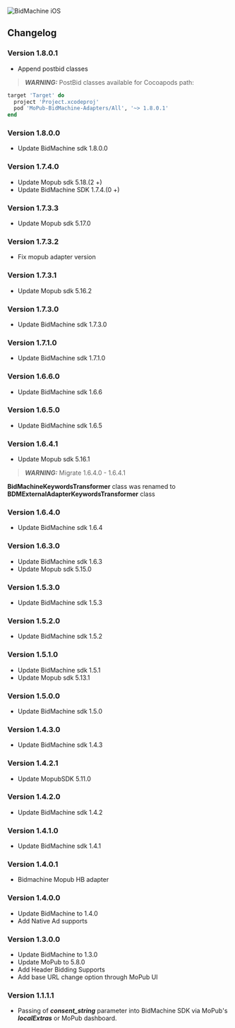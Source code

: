 ![BidMachine iOS](https://appodeal-ios.s3-us-west-1.amazonaws.com/docs/bidmachine.png)

##  Changelog

### Version 1.8.0.1

* Append postbid classes
> **_WARNING:_** PostBid classes available for Cocoapods path:
```ruby
target 'Target' do
  project 'Project.xcodeproj'
  pod 'MoPub-BidMachine-Adapters/All', '~> 1.8.0.1'
end
```

### Version 1.8.0.0

* Update BidMachine sdk 1.8.0.0

### Version 1.7.4.0

* Update Mopub sdk 5.18.(2 +)
* Update BidMachine SDK 1.7.4.(0 +)

### Version 1.7.3.3

* Update Mopub sdk 5.17.0

### Version 1.7.3.2

* Fix mopub adapter version

### Version 1.7.3.1

* Update Mopub sdk 5.16.2

### Version 1.7.3.0

* Update BidMachine sdk 1.7.3.0

### Version 1.7.1.0

* Update BidMachine sdk 1.7.1.0

### Version 1.6.6.0

* Update BidMachine sdk 1.6.6

### Version 1.6.5.0

* Update BidMachine sdk 1.6.5

### Version 1.6.4.1

* Update Mopub sdk 5.16.1

> **_WARNING:_** Migrate 1.6.4.0 - 1.6.4.1

**BidMachineKeywordsTransformer** class was renamed to **BDMExternalAdapterKeywordsTransformer** class

### Version 1.6.4.0

* Update BidMachine sdk 1.6.4

### Version 1.6.3.0

* Update BidMachine sdk 1.6.3
* Update Mopub sdk 5.15.0

### Version 1.5.3.0

* Update BidMachine sdk 1.5.3

### Version 1.5.2.0

* Update BidMachine sdk 1.5.2

### Version 1.5.1.0

* Update BidMachine sdk 1.5.1
* Update Mopub sdk 5.13.1

### Version 1.5.0.0

* Update BidMachine sdk 1.5.0

### Version 1.4.3.0

* Update BidMachine sdk 1.4.3

### Version 1.4.2.1

* Update MopubSDK 5.11.0

### Version 1.4.2.0

* Update BidMachine sdk 1.4.2

### Version 1.4.1.0

* Update BidMachine sdk 1.4.1

### Version 1.4.0.1

* Bidmachine Mopub HB adapter

### Version 1.4.0.0

* Update BidMachine to 1.4.0
* Add Native Ad supports

### Version 1.3.0.0

* Update BidMachine to 1.3.0
* Update MoPub to 5.8.0
* Add Header Bidding Supports
* Add base URL change option through MoPub UI 

### Version 1.1.1.1

* Passing of ***consent_string*** parameter into BidMachine SDK via MoPub's ***localExtras*** or MoPub dashboard.
